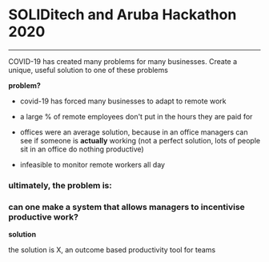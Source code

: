 # SOLIDitech and Aruba Hackathon 2020

---

COVID-19 has created many problems for many businesses. Create a unique, useful solution to one of these problems

**problem?**

- covid-19 has forced many businesses to adapt to remote work

- a large % of remote employees don't put in the hours they are paid for

- offices were an average solution, because in an office managers can see if someone is **actually** working (not a perfect solution, lots of people sit in an office do nothing productive)

- infeasible to monitor remote workers all day

### ultimately, the problem is:
### can one make a system that allows managers to incentivise productive work?

**solution**

the solution is X, an outcome based productivity tool for teams




